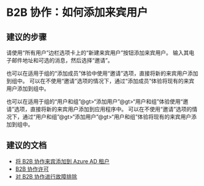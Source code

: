 <properties
    pageTitle="B2B collaboration: How to add guest users"
    description="Azure Active Directory 自助服务"
    service="microsoft.aad"
    resource="Microsoft_AAD_IAM"
    authors="sasubram"
    displayOrder="784"
    selfHelpType="resource"
    supportTopicIds=""
    resourceTags="userandgroups_overview,userandgroups_user,userandgroups_group"
    productPesIds=""
    cloudEnvironments="public"
    />


# <a name="b2b-collaboration-how-to-add-guest-users"></a>B2B 协作：如何添加来宾用户

## <a name="recommended-steps"></a>**建议的步骤**
请使用“所有用户”边栏选项卡上的“新建来宾用户”按钮添加来宾用户。 输入其电子邮件地址和可选的消息，然后选择“邀请”。
 
也可以在适用于组的“添加成员”体验中使用“邀请”选项，直接将新的来宾用户添加到组中。 可以在不使用“邀请”选项的情况下，通过“添加成员”体验将现有的来宾用户添加到组中。
 
也可以在适用于组的“用户和组”@gt>“添加用户”@gt>“用户和组”体验使用“邀请”选项，直接将新的来宾用户添加到应用程序中。 可以在不使用“邀请”选项的情况下，通过“用户和组”@gt>“添加用户”@gt>“用户和组”体验将现有的来宾用户添加到组中。
 
## <a name="recommended-documents"></a>**建议的文档**
* [将 B2B 协作来宾添加到 Azure AD 租户](https://docs.microsoft.com/azure/active-directory/active-directory-b2b-admin-add-users)
* [B2B 协作许可](https://docs.microsoft.com/azure/active-directory/active-directory-b2b-licensing)
* [对 B2B 协作进行故障排除](https://docs.microsoft.com/azure/active-directory/active-directory-b2b-troubleshooting)

